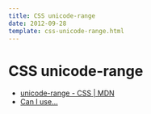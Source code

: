 ```yaml
---
title: CSS unicode-range
date: 2012-09-28
template: css-unicode-range.html
---
```


CSS unicode-range
=================

- [unicode-range - CSS | MDN](https://developer.mozilla.org/en-US/docs/Web/CSS/%40font-face/unicode-range)
- [Can I use...](http://caniuse.com/#feat=font-unicode-range)
